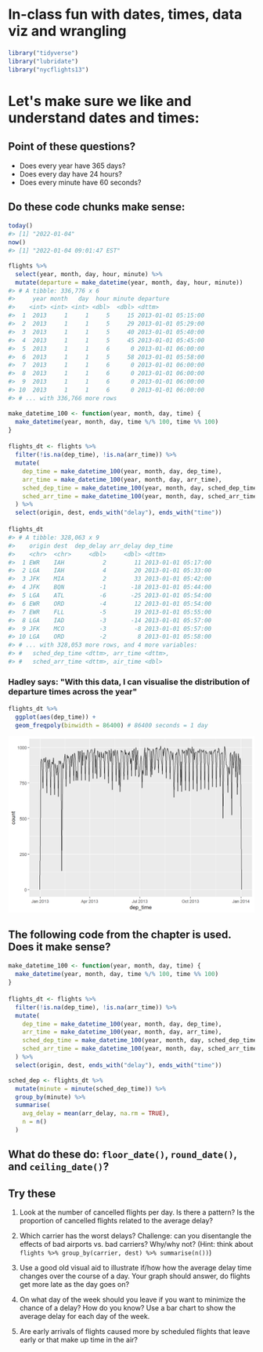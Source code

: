 # In-class fun with dates, times, data viz and wrangling






```r
library("tidyverse")
library("lubridate")
library("nycflights13")
```


# Let's make sure we like and understand dates and times:

## Point of these questions?

-  Does every year have 365 days?
-  Does every day have 24 hours?
-  Does every minute have 60 seconds?

## Do these code chunks make sense:



```r
today()
#> [1] "2022-01-04"
now()
#> [1] "2022-01-04 09:01:47 EST"
```



```r
flights %>% 
  select(year, month, day, hour, minute) %>% 
  mutate(departure = make_datetime(year, month, day, hour, minute))
#> # A tibble: 336,776 x 6
#>     year month   day  hour minute departure          
#>    <int> <int> <int> <dbl>  <dbl> <dttm>             
#>  1  2013     1     1     5     15 2013-01-01 05:15:00
#>  2  2013     1     1     5     29 2013-01-01 05:29:00
#>  3  2013     1     1     5     40 2013-01-01 05:40:00
#>  4  2013     1     1     5     45 2013-01-01 05:45:00
#>  5  2013     1     1     6      0 2013-01-01 06:00:00
#>  6  2013     1     1     5     58 2013-01-01 05:58:00
#>  7  2013     1     1     6      0 2013-01-01 06:00:00
#>  8  2013     1     1     6      0 2013-01-01 06:00:00
#>  9  2013     1     1     6      0 2013-01-01 06:00:00
#> 10  2013     1     1     6      0 2013-01-01 06:00:00
#> # ... with 336,766 more rows
```


```r
make_datetime_100 <- function(year, month, day, time) {
  make_datetime(year, month, day, time %/% 100, time %% 100)
}

flights_dt <- flights %>% 
  filter(!is.na(dep_time), !is.na(arr_time)) %>% 
  mutate(
    dep_time = make_datetime_100(year, month, day, dep_time),
    arr_time = make_datetime_100(year, month, day, arr_time),
    sched_dep_time = make_datetime_100(year, month, day, sched_dep_time),
    sched_arr_time = make_datetime_100(year, month, day, sched_arr_time)
  ) %>% 
  select(origin, dest, ends_with("delay"), ends_with("time"))

flights_dt
#> # A tibble: 328,063 x 9
#>    origin dest  dep_delay arr_delay dep_time           
#>    <chr>  <chr>     <dbl>     <dbl> <dttm>             
#>  1 EWR    IAH           2        11 2013-01-01 05:17:00
#>  2 LGA    IAH           4        20 2013-01-01 05:33:00
#>  3 JFK    MIA           2        33 2013-01-01 05:42:00
#>  4 JFK    BQN          -1       -18 2013-01-01 05:44:00
#>  5 LGA    ATL          -6       -25 2013-01-01 05:54:00
#>  6 EWR    ORD          -4        12 2013-01-01 05:54:00
#>  7 EWR    FLL          -5        19 2013-01-01 05:55:00
#>  8 LGA    IAD          -3       -14 2013-01-01 05:57:00
#>  9 JFK    MCO          -3        -8 2013-01-01 05:57:00
#> 10 LGA    ORD          -2         8 2013-01-01 05:58:00
#> # ... with 328,053 more rows, and 4 more variables:
#> #   sched_dep_time <dttm>, arr_time <dttm>,
#> #   sched_arr_time <dttm>, air_time <dbl>
```

### Hadley says: "With this data, I can visualise the distribution of departure times across the year"

```r
flights_dt %>% 
  ggplot(aes(dep_time)) + 
  geom_freqpoly(binwidth = 86400) # 86400 seconds = 1 day
```

<img src="17_in_class_10_files/figure-html/unnamed-chunk-4-1.png" width="672" />

## The following code from the chapter is used.  Does it make sense?


```r
make_datetime_100 <- function(year, month, day, time) {
  make_datetime(year, month, day, time %/% 100, time %% 100)
}

flights_dt <- flights %>%
  filter(!is.na(dep_time), !is.na(arr_time)) %>%
  mutate(
    dep_time = make_datetime_100(year, month, day, dep_time),
    arr_time = make_datetime_100(year, month, day, arr_time),
    sched_dep_time = make_datetime_100(year, month, day, sched_dep_time),
    sched_arr_time = make_datetime_100(year, month, day, sched_arr_time)
  ) %>%
  select(origin, dest, ends_with("delay"), ends_with("time"))
```



```r
sched_dep <- flights_dt %>%
  mutate(minute = minute(sched_dep_time)) %>%
  group_by(minute) %>%
  summarise(
    avg_delay = mean(arr_delay, na.rm = TRUE),
    n = n()
  )
```

## What do these do: `floor_date()`, `round_date()`, and `ceiling_date()`?

## Try these

1. Look at the number of cancelled flights per day. Is there a pattern? Is the proportion of cancelled flights related to the average delay?




1. Which carrier has the worst delays? Challenge: can you disentangle the effects of bad airports vs. bad carriers? Why/why not? (Hint: think about `flights %>% group_by(carrier, dest) %>% summarise(n())`)




1. Use a good old visual aid to illustrate if/how how the average delay time changes over the course of a day. Your graph should answer, do flights get more late as the day goes on?




2. On what day of the week should you leave if you want to minimize the chance of a delay? How do you know? Use a bar chart to show the average delay for each day of the week.




3. Are early arrivals of flights caused more by scheduled flights that leave early or that make up time in the air?



